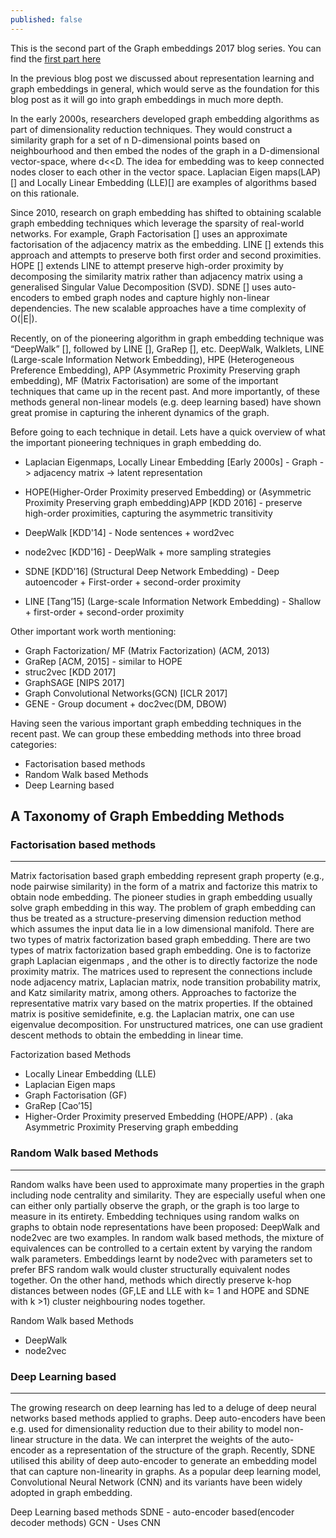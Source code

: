 ```yaml
---
published: false
---
```

This is the second part of the Graph embeddings 2017 blog series. You can find the [first part here](https://iamsiva11.github.io/Graph-embeddings-part-1/)

In the previous blog post we discussed about representation learning and graph embeddings in general, which would serve as the foundation for this blog post as it will go into graph embeddings in much more depth. 

In the early 2000s, researchers developed graph embedding algorithms as part of dimensionality reduction techniques. They  would  construct  a  similarity  graph  for  a  set  of n D-dimensional  points  based  on  neighbourhood  and  then embed  the  nodes  of  the  graph  in  a D-dimensional  vector-space, where d<<D. The idea for embedding was to keep connected  nodes  closer  to  each  other  in  the  vector  space. Laplacian  Eigen maps(LAP)[] and  Locally  Linear  Embedding
(LLE)[] are  examples  of  algorithms  based  on  this  rationale. 

Since 2010, research  on  graph  embedding  has shifted to  obtaining  scalable  graph  embedding  techniques  which leverage the sparsity of real-world networks. For example, Graph Factorisation [] uses an approximate factorisation of the adjacency matrix as the embedding. LINE [] extends this approach and attempts to preserve both first order and second proximities. HOPE [] extends LINE to attempt preserve  high-order  proximity  by  decomposing  the  similarity matrix  rather  than  adjacency  matrix  using  a  generalised Singular  Value  Decomposition  (SVD).  SDNE  []  uses  auto-encoders to embed graph nodes and capture highly non-linear  dependencies.  The  new  scalable  approaches  have  a time complexity of O(|E|).

Recently, on of the pioneering algorithm in graph embedding technique was “DeepWalk” [], followed by LINE [], GraRep [], etc. DeepWalk,	Walklets, LINE (Large-scale Information Network Embedding),	HPE (Heterogeneous Preference Embedding), APP (Asymmetric Proximity Preserving graph embedding), MF (Matrix Factorisation) are some of the important techniques that came up in the recent past. And more importantly, of these methods general  non-linear  models  (e.g.  deep learning based) have shown great promise in capturing the inherent  dynamics  of  the  graph.

Before going to each technique in detail. Lets have a quick overview of what the important pioneering techniques in graph embedding do.

* Laplacian Eigenmaps, Locally Linear Embedding [Early 2000s] - Graph -> adjacency matrix -> latent representation

* HOPE(Higher-Order Proximity preserved Embedding) or (Asymmetric Proximity Preserving graph embedding)APP [KDD 2016] - preserve high-order proximities, capturing the asymmetric transitivity

* DeepWalk [KDD'14] - Node sentences + word2vec

* node2vec [KDD'16] - DeepWalk + more sampling strategies

* SDNE [KDD'16] (Structural Deep Network Embedding) - Deep autoencoder + First-order + second-order proximity

* LINE [Tang’15] (Large-scale Information Network Embedding) - Shallow + first-order + second-order proximity

Other important work worth mentioning:

* Graph Factorization/ MF (Matrix Factorization) (ACM, 2013) 
* GraRep [ACM, 2015] - similar to HOPE
* struc2vec [KDD 2017]
* GraphSAGE [NIPS 2017]
* Graph Convolutional Networks(GCN) [ICLR 2017]
* GENE - Group document + doc2vec(DM, DBOW)

Having seen the various important graph embedding techniques in the recent past. We can group these embedding methods into three broad categories:

* Factorisation based methods
* Random Walk based Methods
* Deep Learning based

## A Taxonomy of Graph Embedding Methods

### Factorisation based methods
---

Matrix factorisation  based  graph  embedding  represent graph property (e.g., node pairwise similarity) in the form of a matrix and factorize this matrix to obtain node embedding. The pioneer studies in graph embedding usually solve graph  embedding  in  this  way.  The  problem  of  graph embedding  can  thus  be  treated  as  a  structure-preserving dimension reduction method which assumes the input data lie  in  a  low  dimensional  manifold.  There  are  two  types of  matrix  factorization  based  graph embedding.  There  are  two  types of  matrix  factorization  based  graph  embedding. One  is  to factorize graph  Laplacian  eigenmaps ,  and  the  other  is  to directly factorize the node proximity matrix. The  matrices  used  to represent  the  connections  include  node  adjacency  matrix, Laplacian  matrix,  node  transition  probability  matrix,  and Katz  similarity  matrix,  among  others. Approaches  to  factorize  the  representative  matrix  vary  based  on  the  matrix properties.  If  the  obtained  matrix  is  positive  semidefinite, e.g.  the  Laplacian  matrix,  one  can  use  eigenvalue  decomposition. For  unstructured  matrices,  one  can  use  gradient descent methods to obtain the embedding in linear time.

Factorization based Methods
* Locally Linear Embedding (LLE)
* Laplacian Eigen maps
* Graph Factorisation (GF) 
* GraRep [Cao’15]
* Higher-Order Proximity preserved Embedding (HOPE/APP) . (aka Asymmetric Proximity Preserving graph embedding

### Random Walk based Methods
---

Random walks have been used to approximate many properties in the graph including node centrality and similarity. They are especially useful when one can either only  partially  observe  the  graph,  or  the  graph  is  too  large to measure in its entirety. Embedding techniques using random walks on graphs to obtain node representations have been proposed: DeepWalk and node2vec are two examples. In random walk based  methods,  the  mixture  of  equivalences  can  be  controlled  to  a  certain  extent  by  varying  the  random  walk parameters. Embeddings learnt  by node2vec with  parameters set  to  prefer  BFS  random  walk  would  cluster  structurally equivalent  nodes  together. On  the  other  hand,  methods which directly preserve k-hop distances between nodes (GF,LE and LLE with k= 1 and HOPE and SDNE with k >1) cluster neighbouring nodes together.

Random Walk based Methods
* DeepWalk
* node2vec

### Deep Learning based
---

The growing research on deep learning has led to a deluge of deep neural networks based methods applied to graphs. Deep auto-encoders have been e.g. used for dimensionality reduction  due to their ability to model non-linear structure in the data. We can interpret the weights of the auto-encoder as a representation of  the  structure  of  the  graph. Recently, SDNE  utilised this ability of deep auto-encoder to generate an embedding model that can capture non-linearity in graphs. As  a  popular  deep  learning model, Convolutional Neural Network (CNN) and its variants  have  been  widely  adopted  in  graph  embedding.

Deep Learning based methods
SDNE - auto-encoder based(encoder decoder methods)
GCN - Uses CNN